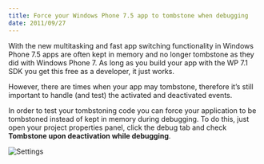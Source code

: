 ```yaml
---
title: Force your Windows Phone 7.5 app to tombstone when debugging
date: 2011/09/27
---
```


With the new multitasking and fast app switching functionality in Windows Phone 7.5 apps are often kept in memory and no longer tombstone as they did with Windows Phone 7. As long as you build your app with the WP 7.1 SDK you get this free as a developer, it just works.

However, there are times when your app may tombstone, therefore it’s still important to handle (and test) the activated and deactivated events.

In order to test your tombstoning code you can force your application to be tombstoned instead of kept in memory during debugging. To do this, just open your project properties panel, click the debug tab and check **Tombstone upon deactivation while debugging**.

<div class="image-holder">
    <img src="/media/2011/tombstone.png" alt="Settings" />
</div>